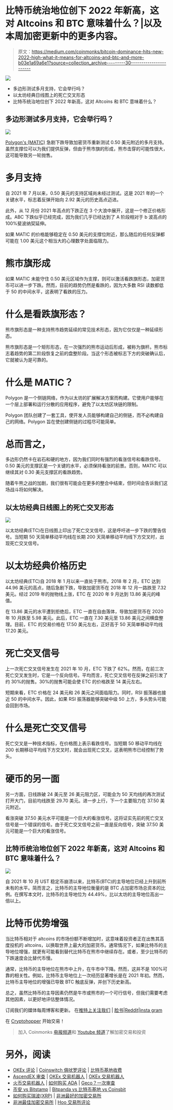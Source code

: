 # 比特币统治地位创下 2022 年新高，这对 Altcoins 和 BTC 意味着什么？|以及本周加密更新中的更多内容。

> 原文：<https://medium.com/coinmonks/bitcoin-dominance-hits-new-2022-high-what-it-means-for-altcoins-and-btc-and-more-b03e1a69a6e1?source=collection_archive---------30----------------------->

![](img/a1e691b91931d35cc36c44680b6775e3.png)

*   多边形测试多月支持，它会举行吗？
*   以太坊经典日线图上的死亡交叉形态
*   比特币统治地位创下 2022 年新高，这对 Altcoins 和 BTC 意味着什么？

## 多边形测试多月支持，它会举行吗？

![](img/f661be3561faf8c44d93dacce539ca49.png)

[Polygon's (MATIC)](https://polygon.technology/) 急剧下跌导致加密货币重新测试 0.50 美元附近的多月支持。虽然支撑位可以为我们提供反弹，但由于熊市旗的形成，熊市击穿的可能性很大，这可能导致另一轮抛售。

# 多月支持

自 2021 年 7 月以来，0.50 美元的支持区域尚未经过测试。这是 2021 年的一个关键水平，标志着反弹开始向 2.92 美元的历史高点迈进。

此外，从 12 月份 2021 年高点的下跌正在 3 个大浪中展开，这是一个修正价格形成。ABC 下跌似乎已经完成，因为我们几乎已经达到了 A 阶段相对于 b 波高点的 100%斐波纳契延伸。

如果 MATIC 的价格能够稳定在 0.50 美元的支撑位附近，那么随后的任何反弹都可能在 1.00 美元这个相当大的心理数字处面临阻力。

# 熊市旗形成

如果 MATIC 未能守住 0.50 美元区域作为支撑，则可以激活看跌旗形态，加密货币可以进一步下跌。然而，目前的趋势仍然是看跌的，因为大多数 RSI 读数都低于 50 的中间水平，这表明了看跌的压力。

# 什么是看跌旗形态？

熊市旗形态是一种支持熊市趋势延续的常见技术形态，因为它仅仅是一种延续形态。

熊市旗形态是一个矩形形态，在一次强烈的熊市运动后形成，被称为旗杆。熊市标志着趋势的第二阶段恢复之前的盘整阶段。当这个形态被标志下方的突破确认后，它就被认为是可靠的。

# 什么是 MATIC？

Polygon 是一个侧链网络，作为以太坊的扩展解决方案而构建。它使用户能够在一个层上部署和运行分散的应用程序，避免了以太坊区块链的限制。

Polygon 团队创建了一套工具，使开发人员能够构建自己的侧链，而不必构建自己的网络。Polygon 旨在使创建侧链的过程尽可能简单。

# 总而言之，

多边形仍然卡在岩石和硬的地方，因为我们同时有强烈的看涨信号和看跌信号。0.50 美元的支撑区是一个关键的水平，必须保持看涨的前景。否则，MATIC 可以继续其对 0.30 美元支撑区的看跌趋势。

随着牛熊之战的加剧，我们很有可能会在更多的整合中结束，但时间会告诉我们这场战斗将如何解决。

## 以太坊经典日线图上的死亡交叉形态

![](img/fd82c363ab1413b6eab31fa92e211339.png)

以太坊经典(ETC)在日线图上印出了死亡交叉信号，这是呼吁进一步下跌的警告信号。当短期 50 天简单移动平均线在长期 200 天简单移动平均线下方交叉时，出现死亡交叉信号。

# 以太坊经典价格历史

以太坊经典(ETC)自 2018 年 1 月以来一直处于熊市。2018 年 2 月，ETC 达到 44.96 美元的高点，随后急剧下跌，导致加密货币在 2018 年 12 月一路跌至 7.32 美元。经过 2019 年的抛物线上涨，ETC 在 2020 年 9 月达到 13.86 美元的峰值。

在 13.86 美元的水平遭到拒绝后，ETC 一直在自由落体，导致加密货币在 2020 年 10 月跌至 5.98 美元。此后，ETC 一直在 7.30 美元至 13.86 美元之间横盘整理。目前，ETC 的交易价格在 17.50 美元左右，正好高于 50 天简单移动平均线 17.20 美元。

# 死亡交叉信号

上一次死亡交叉信号发生在 2021 年 10 月，ETC 下跌了 62%。然而，在前三次死亡交叉发生时，它是一个反向信号。平均而言，死亡交叉信号在反弹之前引发了约 30%的抛售。30%的抛售可能会使 ETC 的价格跌至 14 美元左右。

短期来看，ETC 价格在 24 美元和 26 美元之间面临阻力。同时，RSI 振荡器也接近 50 的中间水平。因此，如果 RSI 振荡器能够突破中级 50 上方，多头势头可能会回到市场。

# 什么是死亡交叉信号

死亡交叉是一种技术指标，在价格图上表示看跌信号。当短期 50 移动平均线在 200 长期移动平均线下方交叉时，就会出现死亡交叉，这表明熊市已经控制了势头。

# 硬币的另一面

另一方面，日线跌破 24 美元至 26 美元阻力区，可能会为 50 天均线的再次测试打开大门，目前均线跌至 29.70 美元。进一步上行，下一个主要阻力在 37.50 美元附近。

看涨突破 37.50 美元水平可能是一个巨大的看涨信号。这将证实先前的死亡交叉信号是一个错误的信号。由于死亡交叉信号之前一直是反向信号，突破 37.50 美元可能是一个巨大的看涨信号。

## 比特币统治地位创下 2022 年新高，这对 Altcoins 和 BTC 意味着什么？

![](img/355b8d2e9b541039a6c64b124750fbda.png)

自 2021 年 10 月 UST 稳定币崩溃以来，比特币(BTC)的主导地位已经上升到前所未有的水平。简而言之，比特币的主导地位衡量的是 BTC 占加密市场总资本的比例。在撰写本文时，比特币的主导地位为 44.49%，比以太坊的主导地位高出一倍以上。

# 比特币优势增强

当比特币相对于 altcoins 的市场份额不断增加时，这意味着投资者正在出售其高度投机的 altcoins，以换取世界上最大的加密货币。通常情况下，如果比特币的主导地位增强，就更有可能看到替代比特币在熊市中继续存在。或者，至少比特币的下跌速度会比替代币慢。

通常，比特币的主导地位在熊市中上升，在牛市中下降。然而，这并不是 100%可靠的相关性。例如，比特币主导地位上一次经历显著增长是在 2021 年初。然而，比特币主导地位的增强已导致 BTC 触底反弹，并创下历史新高。

总之，虽然比特币的主导因素仍然是牛市或熊市的一个可行信号，但我们需要考虑其他因素，以更好地评估整体情况。

订阅我们的媒体每周博客和更新。
在[推特上关注我们](https://twitter.com/cryptohopper) | [脸书](https://www.facebook.com/cryptohopper)|[Reddit](https://www.reddit.com/r/CryptoHopper/)|[insta gram](https://www.instagram.com/cryptohopper/?hl=nl)

在 [Cryptohopper](https://www.cryptohopper.com/) 开始交易！

> 加入 Coinmonks [电报频道](https://t.me/coincodecap)和 [Youtube 频道](https://www.youtube.com/c/coinmonks/videos)了解加密交易和投资

# 另外，阅读

*   [OKEx 评论](/coinmonks/okex-review-6b369304110f) | [Coinswitch 俱吠罗评论](/coinmonks/coinswitch-kuber-review-1a8dc5c7a739) | [比特币基地收费](/coinmonks/coinbase-fees-831e77d4f2c5)
*   [AscendEX 审查](/coinmonks/ascendex-review-53e829cf75fa) | [OKEx 交易机器人](/coinmonks/okex-trading-bots-234920f61e60) | [OKEx 交易机器人](/coinmonks/okex-trading-bots-234920f61e60)
*   [火币交易机器人](https://coincodecap.com/huobi-trading-bot) | [如何购买 ADA](https://coincodecap.com/buy-ada-cardano) | [Geco？一次审查](https://coincodecap.com/geco-one-review)
*   [币安 vs Bitstamp](https://coincodecap.com/binance-vs-bitstamp) | [Bitpanda vs 比特币基地 vs Coinsbit](https://coincodecap.com/bitpanda-coinbase-coinsbit)
*   [如何购买瑞波(XRP)](https://coincodecap.com/buy-ripple-india) | [非洲最好的加密交易所](https://coincodecap.com/crypto-exchange-africa)
*   [非洲最佳加密交易所](https://coincodecap.com/crypto-exchange-africa) | [Hoo 交易所评论](https://coincodecap.com/hoo-exchange-review)